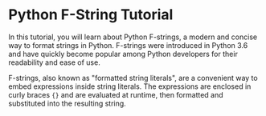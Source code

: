 # Python F-String Tutorial

In this tutorial, you will learn about Python F-strings, a modern and concise way to format strings in Python. F-strings were introduced in Python 3.6 and have quickly become popular among Python developers for their readability and ease of use.

F-strings, also known as "formatted string literals", are a convenient way to embed expressions inside string literals. The expressions are enclosed in curly braces `{}` and are evaluated at runtime, then formatted and substituted into the resulting string.
